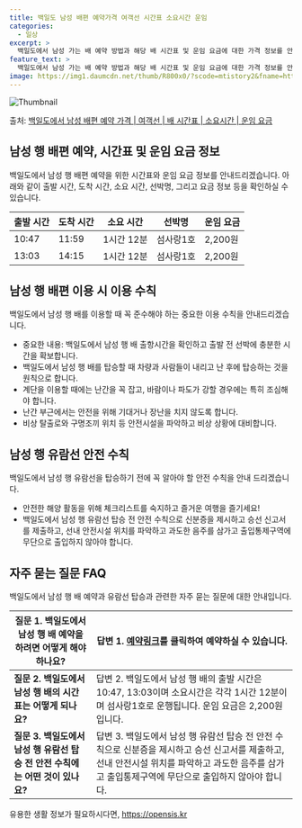 ```yaml
---
title: 백일도 남성 배편 예약가격 여객선 시간표 소요시간 운임
categories:
  - 일상
excerpt: >
  백일도에서 남성 가는 배 예약 방법과 해당 배 시간표 및 운임 요금에 대한 가격 정보를 안내 드리겠습니다. 안전하고 재밋는 남성행 여행을 위해 아래 정보 참고하시기 바랍니다. 남성행 배편 예약하기 👈 클릭백일도에서 남성행 배 시간표출발 시간도착 시간소요 시간선박명요금10:4711:591시간 12분섬사랑1호2,200원13:0314:151시간 12분섬사랑1호2,200원남성행 배편 예약하기 👈 클릭백일도에서 남성행 여객선 탑승 시 이용수칙백일도에서 남성행 배를 이용할 때 꼭 알아둬야 할 이용수칙을 소개합니다. 중요한 내용: 1) 백일도에서 남성행 배 출항시간을 확인하고 출발 전 선박에 충분한 시간을 확보합니다. 2) 선착장에서 배를 탑승할 때 차량과 사람들이 내리고 난 후에 탑승하는 것을 원칙으로 합니다. 3..
feature_text: >
  백일도에서 남성 가는 배 예약 방법과 해당 배 시간표 및 운임 요금에 대한 가격 정보를 안내 드리겠습니다. 안전하고 재밋는 남성행 여행을 위해 아래 정보 참고하시기 바랍니다. 남성행 배편 예약하기 👈 클릭백일도에서 남성행 배 시간표출발 시간도착 시간소요 시간선박명요금10:4711:591시간 12분섬사랑1호2,200원13:0314:151시간 12분섬사랑1호2,200원남성행 배편 예약하기 👈 클릭백일도에서 남성행 여객선 탑승 시 이용수칙백일도에서 남성행 배를 이용할 때 꼭 알아둬야 할 이용수칙을 소개합니다. 중요한 내용: 1) 백일도에서 남성행 배 출항시간을 확인하고 출발 전 선박에 충분한 시간을 확보합니다. 2) 선착장에서 배를 탑승할 때 차량과 사람들이 내리고 난 후에 탑승하는 것을 원칙으로 합니다. 3..
image: https://img1.daumcdn.net/thumb/R800x0/?scode=mtistory2&fname=https%3A%2F%2Fblog.kakaocdn.net%2Fdn%2Fu7xTk%2FbtsHCrhn72A%2Fan6Bn2u31xgNaJsD54nIWK%2Fimg.webp
---
```


![Thumbnail](https://img1.daumcdn.net/thumb/R800x0/?scode=mtistory2&fname=https%3A%2F%2Fblog.kakaocdn.net%2Fdn%2Fu7xTk%2FbtsHCrhn72A%2Fan6Bn2u31xgNaJsD54nIWK%2Fimg.webp)

<p>출처: <a href="https://opensis.kr/entry/%EB%B0%B1%EC%9D%BC%EB%8F%84%EC%97%90%EC%84%9C-%EB%82%A8%EC%84%B1-%EB%B0%B0%ED%8E%B8-%EC%98%88%EC%95%BD-%EA%B0%80%EA%B2%A9-%EC%97%AC%EA%B0%9D%EC%84%A0-%EB%B0%B0-%EC%8B%9C%EA%B0%84%ED%91%9C-%EC%86%8C%EC%9A%94%EC%8B%9C%EA%B0%84-%EC%9A%B4%EC%9E%84-%EC%9A%94%EA%B8%88" rel="dofollow">백일도에서 남성 배편 예약 가격 | 여객선 | 배 시간표 | 소요시간 | 운임 요금</a> </p>

## 남성 행 배편 예약, 시간표 및 운임 요금 정보

백일도에서 남성 행 배편 예약을 위한 시간표와 운임 요금 정보를 안내드리겠습니다. 아래와 같이 출발 시간, 도착 시간, 소요 시간, 선박명,
그리고 요금 정보 등을 확인하실 수 있습니다.

**출발 시간** | **도착 시간** | **소요 시간** | **선박명** | **운임 요금**  
---|---|---|---|---  
10:47 | 11:59 | 1시간 12분 | 섬사랑1호 | 2,200원  
13:03 | 14:15 | 1시간 12분 | 섬사랑1호 | 2,200원  
  
## 남성 행 배편 이용 시 이용 수칙

백일도에서 남성 행 배를 이용할 때 꼭 준수해야 하는 중요한 이용 수칙을 안내드리겠습니다.

  * 중요한 내용: 백일도에서 남성 행 배 출항시간을 확인하고 출발 전 선박에 충분한 시간을 확보합니다.
  * 백일도에서 남성 행 배를 탑승할 때 차량과 사람들이 내리고 난 후에 탑승하는 것을 원칙으로 합니다.
  * 계단을 이용할 때에는 난간을 꼭 잡고, 바람이나 파도가 강할 경우에는 특히 조심해야 합니다.
  * 난간 부근에서는 안전을 위해 기대거나 장난을 치지 않도록 합니다.
  * 비상 탈출로와 구명조끼 위치 등 안전시설을 파악하고 비상 상황에 대비합니다.

## 남성 행 유람선 안전 수칙

백일도에서 남성 행 유람선을 탑승하기 전에 꼭 알아야 할 안전 수칙을 안내 드리겠습니다.

  * 안전한 해양 활동을 위해 체크리스트를 숙지하고 즐거운 여행을 즐기세요!
  * 백일도에서 남성 행 유람선 탑승 전 안전 수칙으로 신분증을 제시하고 승선 신고서를 제출하고, 선내 안전시설 위치를 파악하고 과도한 음주를 삼가고 출입통제구역에 무단으로 출입하지 않아야 합니다.

## 자주 묻는 질문 FAQ

백일도에서 남성 행 배 예약과 유람선 탑승과 관련한 자주 묻는 질문에 대한 안내입니다.

**질문 1. 백일도에서 남성 행 배 예약을 하려면 어떻게 해야 하나요?** | 답변 1. [예약링크](예약링크)를 클릭하여 예약하실 수 있습니다.  
---|---  
**질문 2. 백일도에서 남성 행 배의 시간표는 어떻게 되나요?** | 답변 2. 백일도에서 남성 행 배의 출발 시간은 10:47, 13:03이며 소요시간은 각각 1시간 12분이며 섬사랑1호로 운행됩니다. 운임 요금은 2,200원입니다.  
**질문 3. 백일도에서 남성 행 유람선 탑승 전 안전 수칙에는 어떤 것이 있나요?** | 답변 3. 백일도에서 남성 행 유람선 탑승 전 안전 수칙으로 신분증을 제시하고 승선 신고서를 제출하고, 선내 안전시설 위치를 파악하고 과도한 음주를 삼가고 출입통제구역에 무단으로 출입하지 않아야 합니다.  
  


 

유용한 생활 정보가 필요하시다면, <a href="https://opensis.kr" rel="dofollow">https://opensis.kr</a>


